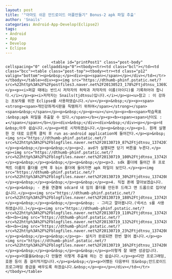 ```yaml
---
layout: post
title: '"아마도 쉬운 안드로이드 어플만들기" Bonus-2 apk 파일 추출'
author: 'Snails'
categories: Android-App-Develop(Eclipse2)
tags:
- Android
- App
- Develop
- Eclipse
---
```



<script> location.href='https://cafe.naver.com/develoid/279677' ; </script>


















						<table id="printPost1" class="post-body" cellspacing="0" cellpadding="0"><tbody><tr><td class="bcl"></td><td class="bcc"><table class="post-top"><tbody><tr><td class="p12" valign="bottom"><p>&nbsp;</p><div><p><span></span></p></div></td></tr></tbody></table><div><p><img src="https://dthumb-phinf.pstatic.net/?src=%22http%3A%2F%2Fpostfiles3.naver.net%2F20130523_178%2Ftjdtnsu_1369283538974akCh1_JPEG%2Fand.jpg%3Ftype%3Dw2%22&amp;type=cafe_wa740"></p><p><i>퍼갈 때에는 반드시 저작자의 허락과 저작자의 이름(아이디)를 기록하어야 합니다.</i></p><p><i>저작자는 Snails(tjdtnsu)입니다.</i></p><p><u>참고 : 이 강좌는 초보자를 위한 Eclipse를 사용하였습니다.</u></p><p>&nbsp;</p><p><span><strong><span>개인강좌게시판을 득템하기 위하여</span></strong></span><span>&nbsp;</span></p><p>&nbsp;</p><p><u>﻿</u></p><p><b><span>학습목표 :&nbsp;apk 파일을 추출할 수 있다.</span></b></p><p><b><span><span>난이도 : ★</span></span></b></p><div>&nbsp;</div><div>&nbsp;</div><p></p><p>네&nbsp;아주 쉽습니다.</p><p>바로 시작하겠습니다.</p><p>&nbsp;</p><p>1. 원래 실행한 것 대로 오른쪽 클릭 후 run as-android application에 들어간다.</p><p>&nbsp;<img src="https://dthumb-phinf.pstatic.net/?src=%22http%3A%2F%2Fblogfiles.naver.net%2F20130719_87%2Ftjdtnsu_13742077759789sNao_PNG%2F%25C1%25A6%25B8%25F1_%25BE%25F8%25C0%25BD.png%22&amp;type=cafe_wa740"></p><p>&nbsp;</p><p>&nbsp;</p><p>2. avd가 실행되면 닫기 버튼을 누른다.</p><p><img src="https://dthumb-phinf.pstatic.net/?src=%22http%3A%2F%2Fblogfiles.naver.net%2F20130719_100%2Ftjdtnsu_1374207988473PWYz8_PNG%2F%25C1%25A6%25B8%25F1_%25BE%25F8%25C0%25BD.png%22&amp;type=cafe_wa740"></p><p>&nbsp;</p><p>&nbsp;</p><p>&nbsp;</p><p>3. sdk 폴더에 들어간 후 프로젝트 이름의 폴더를 선택 후 bin 폴더에 들어가면 apk 파일이 보인다.</p><p><img src="https://dthumb-phinf.pstatic.net/?src=%22http%3A%2F%2Fblogfiles.naver.net%2F20130719_30%2Ftjdtnsu_1374208332327qVeoP_PNG%2F%25C1%25A6%25B8%25F1_%25BE%25F8%25C0%25BD.png%22&amp;type=cafe_wa740"></p><p>&nbsp;</p><p>&nbsp;</p><p>&nbsp;</p><p>4. 직접 폰에 깔아보겠습니다.</p><p>&nbsp; - 폰을 연결해 sdcard 내 임의 폴더를 만든후 드래그 앤 드롭으로 집어넣습니다.</p><p><img src="https://dthumb-phinf.pstatic.net/?src=%22http%3A%2F%2Fblogfiles.naver.net%2F20130719_188%2Ftjdtnsu_1374208546095kDmUB_PNG%2F%25C1%25A6%25B8%25F1_%25BE%25F8%25C0%25BD.png%22&amp;type=cafe_wa740"></p><p>&nbsp;</p><p>&nbsp;</p><p>&nbsp; - 그리고 깔아봅니다.(넥서스 s를 사용하였습니다.)</p><p><img src="https://dthumb-phinf.pstatic.net/?src=%22http%3A%2F%2Fblogfiles.naver.net%2F20130719_110%2Ftjdtnsu_13742088060832e1fz_JPEG%2F20130719_133744.jpg%22&amp;type=cafe_wa740"><b><b><img src="https://dthumb-phinf.pstatic.net/?src=%22http%3A%2F%2Fblogfiles.naver.net%2F20130719_132%2Ftjdtnsu_13742088063365Ra7L_JPEG%2F20130719_133755.jpg%22&amp;type=cafe_wa740"><b><b><img src="https://dthumb-phinf.pstatic.net/?src=%22http%3A%2F%2Fblogfiles.naver.net%2F20130719_23%2Ftjdtnsu_1374208806619YiNKe_JPEG%2F20130719_133807.jpg%22&amp;type=cafe_wa740">&nbsp;</p><p>&nbsp;</p><p>&nbsp;</p><p>- 설치가 완료되면 한번 열어 봅니다.</p><p><img src="https://dthumb-phinf.pstatic.net/?src=%22http%3A%2F%2Fblogfiles.naver.net%2F20130719_16%2Ftjdtnsu_1374208806892teqwS_JPEG%2F20130719_133816.jpg%22&amp;type=cafe_wa740"></p><p>&nbsp;</p><p>&nbsp;</p><p>&nbsp;</p><p>이렇게 잘 돼면 성공입니다.</p><p>어플을&nbsp;다 만들면 이렇게 추출해 하는 건 쉽습니다.</p><p>다만 프로그래밍, 호환 등이 좀 걸리적거립니다.</p><p>&nbsp;</p><p>어쨌든 다음부터 또&nbsp;안드로이드 프로그래밍 중급을 배우도록 하겠습니다.&nbsp;</p><p></p></div></td></tr></tbody></table>
